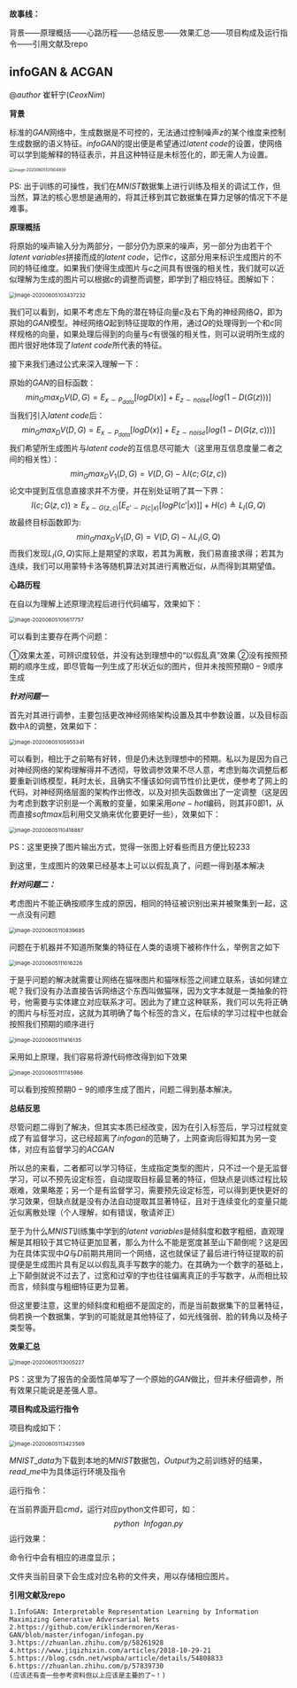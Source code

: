 **故事线：**

背景——原理概括——心路历程——总结反思——效果汇总——项目构成及运行指令——引用文献及repo



## infoGAN  &  ACGAN

$@author$  崔轩宁$(CeoxNim)$

**背景**

标准的$GAN$网络中，生成数据是不可控的，无法通过控制噪声$z$的某个维度来控制生成数据的语义特征。$infoGAN$的提出便是希望通过$latent~code$的设置，使网络可以学到能解释的特征表示，并且这种特征是未标签化的，即无需人为设置。

<img src="C:\Users\Administrator\AppData\Roaming\Typora\typora-user-images\image-20200605101904939.png" alt="image-20200605101904939" style="zoom:50%;" />

PS: 出于训练的可操性，我们在$MNIST$数据集上进行训练及相关的调试工作，但当然，算法的核心思想是通用的，将其迁移到其它数据集在算力足够的情况下不是难事。



 **原理概括**

将原始的噪声输入分为两部分，一部分仍为原来的噪声，另一部分为由若干个$latent~variables$拼接而成的$latent~code$，记作$c$，这部分用来标识生成图片的不同的特征维度。如果我们使得生成图片与$c$之间具有很强的相关性，我们就可以近似理解为生成的图片可以根据$c$的调整而调整，即学到了相应特征。图解如下：

<img src="C:\Users\Administrator\AppData\Roaming\Typora\typora-user-images\image-20200605103437232.png" alt="image-20200605103437232" style="zoom:67%;" />

我们可以看到，如果不考虑左下角的潜在特征向量$c$及右下角的神经网络$Q$，即为原始的$GAN$模型。神经网络$Q$起到特征提取的作用，通过$Q$的处理得到一个和$c$同样规格的向量，如果处理后得到的向量与$c$有很强的相关性，则可以说明所生成的图片很好地体现了$latent~code$所代表的特征。

接下来我们通过公式来深入理解一下：

原始的$GAN$的目标函数：
$$
min_Gmax_DV(D,G)=E_{x\sim P_{data}}[logD(x)] + E_{z\sim noise}[log(1-D(G(z)))]
$$
当我们引入$latent~code$后：
$$
min_Gmax_DV(D,G)=E_{x\sim P_{data}}[logD(x)] + E_{z\sim noise}[log(1-D(G(z,c)))]
$$
我们希望所生成图片与$latent~code$的互信息尽可能大（这里用互信息度量二者之间的相关性）：
$$
min_Gmax_DV_1(D,G)=V(D,G)-\lambda I(c; G(z, c))
$$
论文中提到互信息直接求并不方便，并在别处证明了其一下界：
$$
I(c;G(z,c))\ge E_{x\sim G(z, c)}[E_{c'\sim P(c|x)}[log P(c'|x)]]+ H(c)\triangleq L_I(G,Q)
$$
故最终目标函数即为:
$$
min_Gmax_DV_1(D,G)=V(D,G)-\lambda L_I(G,Q)
$$
而我们发现$L_I(G,Q)$实际上是期望的求取，若其为离散，我们易直接求得；若其为连续，我们可以用蒙特卡洛等随机算法对其进行离散近似，从而得到其期望值。



**心路历程**

在自以为理解上述原理流程后进行代码编写，效果如下：

<img src="C:\Users\Administrator\AppData\Roaming\Typora\typora-user-images\image-20200605105617757.png" alt="image-20200605105617757" style="zoom: 67%;" />

可以看到主要存在两个问题：

①效果太差，可辨识度较低，并没有达到理想中的“以假乱真”效果
②没有按照预期的顺序生成，即尽管每一列生成了形状近似的图片，但并未按照预期$0-9$顺序生成

***针对问题一***

首先对其进行调参，主要包括更改神经网络架构设置及其中参数设置，以及目标函数中$\lambda$的调整，效果如下：

<img src="C:\Users\Administrator\AppData\Roaming\Typora\typora-user-images\image-20200605105955341.png" alt="image-20200605105955341" style="zoom:67%;" />

可以看到，相比于之前略有好转，但是仍未达到理想中的预期。私以为是因为自己对神经网络的架构理解得并不透彻，导致调参效果不尽人意，考虑到每次调整后都要重新训练模型，耗时太长，且确实不懂该如何调节性价比更优，便参考了网上的代码，对神经网络层面的架构作出修改，以及对损失函数做出了一定调整（这是因为考虑到数字识别是一个离散的变量，如果采用$one-hot$编码，则其非$0$即$1$，从而直接$softmax$后利用交叉熵来优化要更好一些），效果如下：

<img src="C:\Users\Administrator\AppData\Roaming\Typora\typora-user-images\image-20200605110418887.png" alt="image-20200605110418887" style="zoom:67%;" />

PS：这里更换了图片输出方式，觉得一张图上好看些而且方便比较233

到这里，生成图片的效果已经基本上可以以假乱真了，问题一得到基本解决

***针对问题二：***

考虑图片不能正确按顺序生成的原因，相同的特征被识别出来并被聚集到一起，这一点没有问题

<img src="C:\Users\Administrator\AppData\Roaming\Typora\typora-user-images\image-20200605110839685.png" alt="image-20200605110839685" style="zoom:67%;" />

问题在于机器并不知道所聚集的特征在人类的语境下被称作什么，举例言之如下

<img src="C:\Users\Administrator\AppData\Roaming\Typora\typora-user-images\image-20200605111016226.png" alt="image-20200605111016226" style="zoom:67%;" />

于是乎问题的解决就需要让网络在猫咪图片和猫咪标签之间建立联系，该如何建立呢？我们没有办法直接告诉网络这个东西叫做猫咪，因为文字本就是一类抽象的符号，他需要与实体建立对应联系才可。因此为了建立这种联系，我们可以先将正确的图片与标签对应，这就为其明确了每个标签的含义，在后续的学习过程中也就会按照我们预期的顺序进行

<img src="C:\Users\Administrator\AppData\Roaming\Typora\typora-user-images\image-20200605111416135.png" alt="image-20200605111416135" style="zoom:67%;" />

采用如上原理，我们容易将源代码修改得到如下效果

<img src="C:\Users\Administrator\AppData\Roaming\Typora\typora-user-images\image-20200605111745986.png" alt="image-20200605111745986" style="zoom:67%;" />

可以看到按照预期$0-9$的顺序生成了图片，问题二得到基本解决。



**总结反思**

尽管问题二得到了解决，但其实本质已经改变，因为在引入标签后，学习过程就变成了有监督学习，这已经超离了$infogan$的范畴了，上网查询后得知其为另一变体，对应有监督学习的$ACGAN$

所以总的来看，二者都可以学习特征，生成指定类型的图片，只不过一个是无监督学习，可以不预先设定标签，自动提取目标最显著的特征，但缺点是训练过程比较艰难，效果略差；另一个是有监督学习，需要预先设定标签，可以得到更快更好的学习效果，但缺点就是没有办法自动提取其显著特征，且对于连续变化的变量只能近似离散处理（个人理解，如有错误，敬请斧正）

至于为什么$MNIST$训练集中学到的$latent~variables$是倾斜度和数字粗细，直观理解是其相较于其它特征更加显著，那么为什么不能是宽度甚至山下颠倒呢？这是因为在具体实现中$Q$与$D$前期共用同一个网络，这也就保证了最后进行特征提取的前提便是生成图片具有足以以假乱真手写数字的能力。在其确为一个数字的基础上，上下颠倒就说不过去了，过宽和过窄的字也往往偏离真正的手写数字，从而相比较而言，倾斜度与粗细特征更为显著。

但这里要注意，这里的倾斜度和粗细不是固定的，而是当前数据集下的显著特征，倘若换一个数据集，学到的可能就是其他特征了，如光线强弱、脸的转角以及椅子类型等。



**效果汇总**

<img src="C:\Users\Administrator\AppData\Roaming\Typora\typora-user-images\image-20200605113005227.png" alt="image-20200605113005227" style="zoom:67%;" />

PS：这里为了报告的全面性简单写了一个原始的$GAN$做比，但并未仔细调参，所有效果只能说是差强人意。



**项目构成及运行指令**

项目构成如下：

<img src="C:\Users\Administrator\AppData\Roaming\Typora\typora-user-images\image-20200605113423569.png" alt="image-20200605113423569" style="zoom:67%;" />

$MNIST \_ data$为下载到本地的$MNIST$数据包，$Output$为之前训练好的结果，$read\_me$中为具体运行环境及指令

运行指令：

在当前界面开启$cmd$，运行对应python文件即可，如：
$$
python~~Infogan.py
$$
运行效果：

命令行中会有相应的进度显示；

文件夹当前目录下会生成对应名称的文件夹，用以存储相应图片。



**引用文献及repo**

```
1.InfoGAN: Interpretable Representation Learning by Information Maximizing Generative Adversarial Nets
2.https://github.com/eriklindernoren/Keras-GAN/blob/master/infogan/infogan.py
3.https://zhuanlan.zhihu.com/p/58261928
4.https://www.jiqizhixin.com/articles/2018-10-29-21
5.https://blog.csdn.net/wspba/article/details/54808833
6.https://zhuanlan.zhihu.com/p/57839730
(应该还有查一些参考资料但以上应该是主要的了~！)
```

